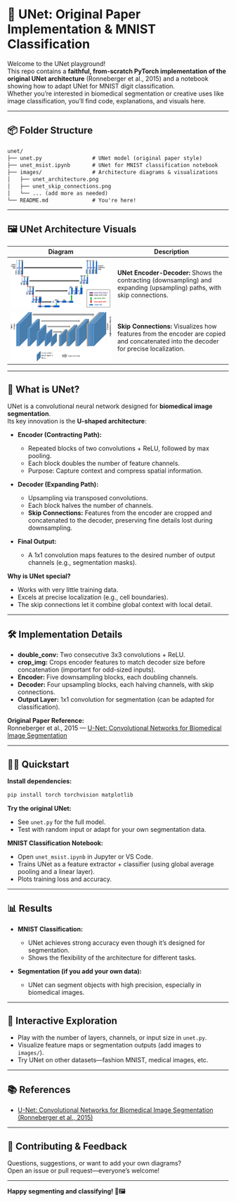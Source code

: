 # 🧬 UNet: Original Paper Implementation & MNIST Classification

Welcome to the UNet playground!  
This repo contains a **faithful, from-scratch PyTorch implementation of the original UNet architecture** (Ronneberger et al., 2015) and a notebook showing how to adapt UNet for MNIST digit classification.  
Whether you’re interested in biomedical segmentation or creative uses like image classification, you’ll find code, explanations, and visuals here.

---

## 📦 Folder Structure

```
unet/
├── unet.py                # UNet model (original paper style)
├── unet_msist.ipynb       # UNet for MNIST classification notebook
├── images/                # Architecture diagrams & visualizations
│   ├── unet_architecture.png
│   ├── unet_skip_connections.png
│   └── ... (add more as needed)
└── README.md              # You're here!
```

---

## 🖼️ UNet Architecture Visuals

| Diagram                                               | Description                                                                                                                           |
| ----------------------------------------------------- | ------------------------------------------------------------------------------------------------------------------------------------- |
| ![UNet Architecture](images/unet_architecture.png)    | **UNet Encoder-Decoder:** Shows the contracting (downsampling) and expanding (upsampling) paths, with skip connections.               |
| ![Skip Connections](images/unet_skip_connections.png) | **Skip Connections:** Visualizes how features from the encoder are copied and concatenated into the decoder for precise localization. |

---

## 🤔 What is UNet?

UNet is a convolutional neural network designed for **biomedical image segmentation**.  
Its key innovation is the **U-shaped architecture**:

- **Encoder (Contracting Path):**

  - Repeated blocks of two convolutions + ReLU, followed by max pooling.
  - Each block doubles the number of feature channels.
  - Purpose: Capture context and compress spatial information.

- **Decoder (Expanding Path):**

  - Upsampling via transposed convolutions.
  - Each block halves the number of channels.
  - **Skip Connections:** Features from the encoder are cropped and concatenated to the decoder, preserving fine details lost during downsampling.

- **Final Output:**
  - A 1x1 convolution maps features to the desired number of output channels (e.g., segmentation masks).

**Why is UNet special?**

- Works with very little training data.
- Excels at precise localization (e.g., cell boundaries).
- The skip connections let it combine global context with local detail.

---

## 🛠️ Implementation Details

- **double_conv:** Two consecutive 3x3 convolutions + ReLU.
- **crop_img:** Crops encoder features to match decoder size before concatenation (important for odd-sized inputs).
- **Encoder:** Five downsampling blocks, each doubling channels.
- **Decoder:** Four upsampling blocks, each halving channels, with skip connections.
- **Output Layer:** 1x1 convolution for segmentation (can be adapted for classification).

**Original Paper Reference:**  
Ronneberger et al., 2015 — [U-Net: Convolutional Networks for Biomedical Image Segmentation](https://arxiv.org/abs/1505.04597)

---

## 🏃‍♂️ Quickstart

**Install dependencies:**

```bash
pip install torch torchvision matplotlib
```

**Try the original UNet:**

- See `unet.py` for the full model.
- Test with random input or adapt for your own segmentation data.

**MNIST Classification Notebook:**

- Open `unet_msist.ipynb` in Jupyter or VS Code.
- Trains UNet as a feature extractor + classifier (using global average pooling and a linear layer).
- Plots training loss and accuracy.

---

## 📊 Results

- **MNIST Classification:**

  - UNet achieves strong accuracy even though it’s designed for segmentation.
  - Shows the flexibility of the architecture for different tasks.

- **Segmentation (if you add your own data):**
  - UNet can segment objects with high precision, especially in biomedical images.

---

## 💬 Interactive Exploration

- Play with the number of layers, channels, or input size in `unet.py`.
- Visualize feature maps or segmentation outputs (add images to `images/`).
- Try UNet on other datasets—fashion MNIST, medical images, etc.

---

## 📚 References

- [U-Net: Convolutional Networks for Biomedical Image Segmentation (Ronneberger et al., 2015)](https://arxiv.org/abs/1505.04597)

---

## 🙌 Contributing & Feedback

Questions, suggestions, or want to add your own diagrams?  
Open an issue or pull request—everyone’s welcome!

---

**Happy segmenting and classifying! 🧬🖼️**
